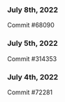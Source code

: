 ### July 8th, 2022

Commit #68090

### July 5th, 2022

Commit #314353


### July 4th, 2022

Commit #72281
